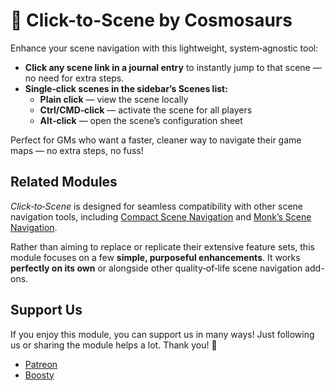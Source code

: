 # 🎯 Click-to-Scene by Cosmosaurs

Enhance your scene navigation with this lightweight, system‑agnostic tool:

- **Click any scene link in a journal entry** to instantly jump to that scene — no need for extra steps.
- **Single‑click scenes in the sidebar’s Scenes list:**
  - **Plain click** — view the scene locally 
  - **Ctrl/CMD‑click** — activate the scene for all players 
  - **Alt‑click** — open the scene’s configuration sheet

Perfect for GMs who want a faster, cleaner way to navigate their game maps — no extra steps, no fuss!

## Related Modules

*Click‑to‑Scene* is designed for seamless compatibility with other scene navigation tools, including [Compact Scene Navigation](https://foundryvtt.com/packages/compact-scene-navigation) and [Monk’s Scene Navigation](https://foundryvtt.com/packages/monks-scene-navigation).

Rather than aiming to replace or replicate their extensive feature sets, this module focuses on a few **simple, purposeful enhancements**. It works **perfectly on its own** or alongside other quality‑of‑life scene navigation add-ons.

## Support Us

If you enjoy this module, you can support us in many ways!
Just following us or sharing the module helps a lot. Thank you! 💚

- [Patreon](https://www.patreon.com/cosmosaurs)
- [Boosty](https://boosty.to/cosmosaurs)
